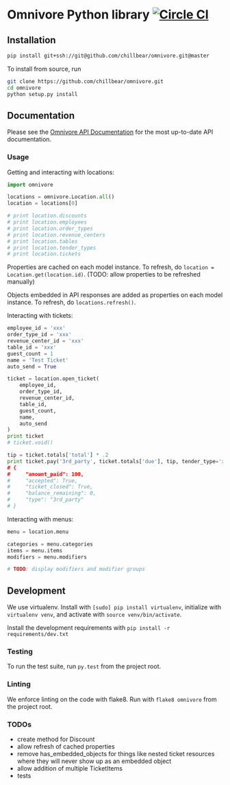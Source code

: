 # Omnivore Python library [![Circle CI](https://circleci.com/gh/chillbear/omnivore.svg?style=svg&circle-token=631d18f785e1a482771a2223e3fad866703fc856)](https://circleci.com/gh/chillbear/omnivore)

## Installation

```bash
pip install git+ssh://git@github.com/chillbear/omnivore.git@master
```

To install from source, run

```bash
git clone https://github.com/chillbear/omnivore.git
cd omnivore
python setup.py install
```

## Documentation

Please see the [Omnivore API Documentation](https://panel.omnivore.io/docs/api/) for the most up-to-date API documentation.

### Usage

Getting and interacting with locations:

```python
import omnivore

locations = omnivore.Location.all()
location = locations[0]

# print location.discounts
# print location.employees
# print location.order_types
# print location.revenue_centers
# print location.tables
# print location.tender_types
# print location.tickets
```

Properties are cached on each model instance. To refresh, do `location = Location.get(location.id)`. (TODO: allow properties to be refreshed manually)

Objects embedded in API responses are added as properties on each model instance. To refresh, do `locations.refresh()`.

Interacting with tickets:

```python
employee_id = 'xxx'
order_type_id = 'xxx'
revenue_center_id = 'xxx'
table_id = 'xxx'
guest_count = 1
name = 'Test Ticket'
auto_send = True

ticket = location.open_ticket(
    employee_id,
    order_type_id,
    revenue_center_id,
    table_id,
    guest_count,
    name,
    auto_send
)
print ticket
# ticket.void()

tip = ticket.totals['total'] * .2
print ticket.pay('3rd_party', ticket.totals['due'], tip, tender_type='xxx, payment_source='doordash')
# {
#     "amount_paid": 100,
#     "accepted": True,
#     "ticket_closed": True,
#     "balance_remaining": 0,
#     "type": "3rd_party"
# }
```

Interacting with menus:

```python
menu = location.menu

categories = menu.categories
items = menu.items
modifiers = menu.modifiers

# TODO: display modifiers and modifier groups
```

## Development

We use virtualenv. Install with `[sudo] pip install virtualenv`, initialize with `virtualenv venv`, and activate with `source venv/bin/activate`.

Install the development requirements with `pip install -r requirements/dev.txt`

### Testing

To run the test suite, run `py.test` from the project root.

### Linting

We enforce linting on the code with flake8. Run with `flake8 omnivore` from the project root.

### TODOs

- create method for Discount
- allow refresh of cached properties
- remove has_embedded_objects for things like nested ticket
  resources where they will never show up as an embedded object
- allow addition of multiple TicketItems
- tests
